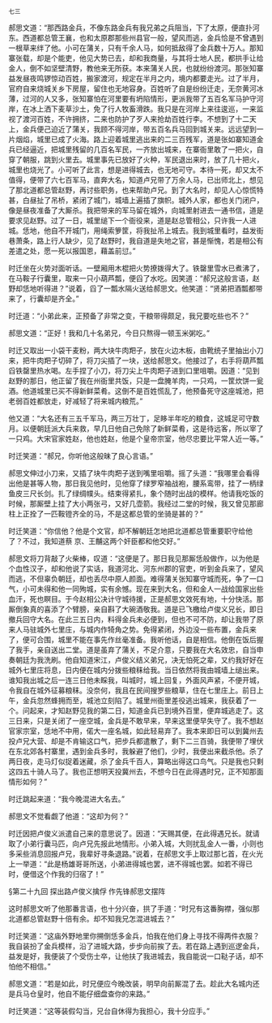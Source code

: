     七三 

   郝思文道：“那西路金兵，不像东路金兵有我兄弟之兵阻当，下了太原，便直扑河东。西道都总管王襄，也和太原郡那些州县官一般，望风而逃，金兵恰是不曾遇到一根草来绊了他。小可在蒲关，只有千余人马，如何抵敌得了金兵数十万人。那知寨张载，却是个能吏，他见大势已去，却和我商量，与其将士地人民，都拱手让给金人，倒不如坚壁清野，教他来无所获。本来蒲关人民，也就纷纷渡河。那张知寨益发昼夜鸣锣惊动百姓，搬家渡河，规定在半月之内，境内都要走光。过了半月，官府自来烧城关乡下房屋，留住也无地容身。百姓听了自是纷纷迁走，无奈黄河冰薄，过河的人又多，张知寨怕在河里要有坍陷情形，更派我带了五百名军马护守河岸，在冰上洒下麦草沙土，免了行人牧畜滑跌。我只是在河岸上来往逡巡，一来监视了渡河百姓，不许拥挤，二来也防护了歹人来抢劫百姓行李。不想到了十二天上，金兵便己迫近了蒲关，我顾不得河岸，带五百名兵马回到城关来。远远望到一片烟焰，城里已成了火海。路上迎着城里逃出来的二三百残军，道是张如寨知道金兵已经逼近，把城里残留的几百名军民，一齐放出城来，在寨衙里敢了一把火，自穿了朝服，跳到火里去。城里事先已放好了火种，军民退出来时，放了几十把火，城里也烧光了。小可听了此言，想是进得城去，也无地可守。本待一死，却又太不值得，便带了六七百军马，直奔大名，知道卢兄带了万余人马，已出师北上，想见了那北道都总管赵野，再讨些职务，也来帮助卢兄。到了大名时，却见人心惊慌特甚，白昼扯了吊桥，紧闭了城门，城墙上遍插了旗帜。城外人家，都也关门闭户，像是昼夜准备了大厮杀。我把带来的军马留在城外，向城里射进去一通书信，道是要求见赵野。过了一日，城里缒下一个衙役来，道是赵总管相公，只许我一人进城。恁地，他自不开城门，用绳索箩筐，将我扯吊上城去。我到城里看时，益发街巷萧条，路上行人缺少，见了赵野时，我自道是失地之官，甚是惭愧，若是相公有差遣之处，愿一死以报国恩，藉盖前愆。”

   时迁坐在火势对面听话。一壁厢用木棍把火势撩拨得大了。铁罄里雪水已煮沸了，在马鞍子行囊里，取来一只小葫芦瓢，便舀了水吃。因笑道：“郝兄这般言语，赵野却恁地听得进？”说着，舀了一瓢水隔火送给郝思文。他笑道：“贤弟把酒瓢都带来了，行囊却是齐全。”

   时迁道：“小弟此来，正预备了非常之变，干粮带得颇足，我兄要吃些也不？”

   郝思文道：“正好！我和几十名弟兄，今日只熬得一顿玉米粥吃。”

   时迁又取出一小袋干麦粉，两大块牛肉羓子，放在火边木板，由靴统子里抽出小刀来，把牛肉羓子切碎了，将刀尖插了一块，送给郝思文。他接过了，右手将葫芦瓢舀铁罄里热水喝。左手捏了小刀，将刀尖上牛肉羓子进到口里咀嚼。因道：“见到赵野的那日，他正留了我在州衙里共饭，只是一盘腌羊肉，一只鸡，一筐炊饼一瓮酒。他道城里已买不得新鲜菜肴。这倒不是百姓慌乱了，他预备死守这座城池，把老弱百姓都放走，好减轻了将来城内粮荒。”

   他又道：“大名还有三五千军马，两三万壮丁，足眵半年吃的粮食，这城足可守数月。以便朝廷派大兵来救，早几日他自己免除了新鲜菜肴，这是待远客，所以宰了一只鸡。大宋官家姓赵，他也姓赵，他是个皇帝宗室，他尽忠要比平常人近一等。”

   时迁笑道：“郝兄，你听他这般昧了良心言语。”

   郝思文伸过小刀来，又插了块牛肉羓子送到嘴里咀嚼。摇了头道：“我哪里会看得出他是甚等人物，那日我见他时，见他穿了绿罗窄袖战袍，腰系鸾带，挂了一柄绿鱼皮三尺长剑。扎了绿绸幞头。结束得紧扎，象个随时出战的模样。他请我吃饭的时候，那厮壁上挂了大小两张弓，又好几壶箭。我经过二堂的时候，我又曾见那廊柱上正拴了一匹鞍镫齐全的马，不是这都总管的坐骑是甚的？”

   时迁笑道：“你信他？他是个文官，却不解朝廷怎地把北道都总管重要职守给他了？不过，我知道蔡 京、王黼这两个奸臣都和他交好。”

   郝思文将刀背敲了火柴棒，叹道：“这便是了。那日我见那厮恁般做作，以为他是个血性汉子，却和他说了实话，我道河北、河东州郡的官吏，听到金兵来了，望风而逃，不但辜负朝廷，却也丢尽中原人颜面。难得蒲关张知寨守城而死，争了一口气，小可未得和他一同殉城，实有余憾。现在来到大名，但和金人一战给国家出些血汗，死也瞑目。于今赵相公决计守城待援，正是郝思文效死有地，十分快活。那厮倒象真的喜添了个臂膀，亲自斟了大碗酒敬我。道是已飞檄给卢俊义兄长，即日撤兵回守大名。在此三五日内，料得金兵未必便到，但也不可不防，却让我带了原来人马驻城外七里庄，与城内作犄角之势。免得紧闭，外边没一些布置，金兵来了，便可合围，城里不能在事先作丝毫准备。我听他话，自是相信。他倒在饭后握了我手，亲自送出二堂。道是虽弃了蒲关，不足介意，只要我在大名效忠，自当申奏朝廷为我洗刷。他自知道宋江，卢俊义结义弟兄，决无怕死之辈，又约我好好在城外七里庄将息，日内便在城内分拨些粮秣给我。当日依然将我由城墙上缒出来。谁知我出城之后一连三日他未睬我，叫城时，城上回复，外面风声紧，不便开城，令我自在城外征募粮秣。没奈何，我且在民间搜罗些粮草，住在七里庄上。前日上午，金兵忽然蜂拥而至，城池立刻陷了。城里州衙里差役逃出城来，我获着了一个。问起来，才知赵野见我的第二日，知道金兵已到境外百里，便弃城逃走了。这三日来，只是关闭了一座空城，金兵是不敢早来，早来这里便早失守了。我不想赵官家宗室，恁地不中用，偌大一座名城，如此轻易弃了。我本来即日可以到冀州去投卢兄大营、却是不肯输这口气，把步兵都遣散了，剩下二三百骑，我便带了埋伏在东北郊各村寨里，遇到金兵多时，我躲避了他们，少时，我便出来截杀他。杀了两日夜，走马灯似捉着迷藏，杀了金兵千百人，算略出得这口鸟气。只是我也只剩这四五十骑人马了。我也正想明天投冀州去，不想今日在此得遇时兄，正不知那面情形如何？”

   时迁跳起来道：“我今晚混进大名去。”

   郝思文不觉看觑了他道：“这却为何？”

   时迁因把卢俊义派遣自己来的意思说了。因道：“天赐其便，在此得遇兄长。就请取了小弟行囊马匹，向卢兄先报此地情形。小弟入城，大则扰乱金人一番，小则也多采些消息回报卢兄，我辈好寻条退路。”说着，在郝思文手上取过那匕首，在火光上一举道：“此是杨雄哥哥所送，小弟进得城也罢，进不得城也罢。如若不得已时，便借这个作我的归宿了！”

   §第二十九回 探出路卢俊义擒俘 作先锋郝思文摆阵

   这时郝思文听了他那番言语，也十分兴奋，拱了手道：“时兄有这番胸襟，强似那北道都总管赵野十倍有余。却不知我兄怎混进城去？”

   时迁笑道：“这庙外野地里你搠倒恁多金兵，怕我在他们身上寻找不得两件衣服？我自装扮了金兵模样，沿了进城大路，步步向前挨了去。若在路上遇到巡逻金兵，益发是好，我便装了个受伤士卒，让他扶了我进城去，我自能说一口鞑子话，却不怕他不相信。”

   郝思文道：“若是如此，时兄便应今晚改装，明早向前厮混了去。趁此大名城内还是兵马仓皇时，他自不能仔细盘查你的来路。”

   时迁笑道：“这等装假勾当，兄台自休得为我担心，我十分应手。”

